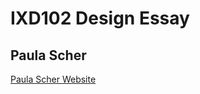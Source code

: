 IXD102 Design Essay
======================================

Paula Scher 
-----------

[Paula Scher Website](https://deirbhilekennedy.github.io/Paula-Scher-Website-/paula_scher.html)
